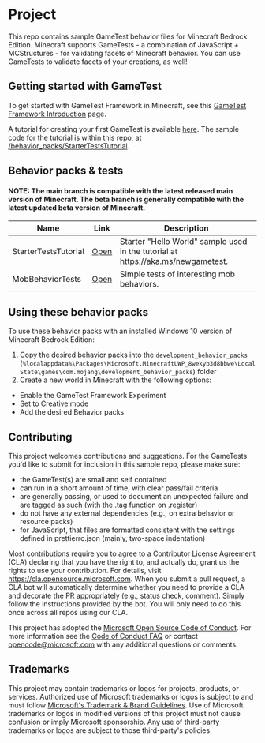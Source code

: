 # Project

This repo contains sample GameTest behavior files for Minecraft Bedrock Edition. Minecraft supports GameTests - a combination of JavaScript + MCStructures - for validating facets of Minecraft behavior. You can use GameTests to validate facets of your creations, as well!

## Getting started with GameTest

To get started with GameTest Framework in Minecraft, see this [GameTest Framework Introduction](https://aka.ms/gametest) page.

A tutorial for creating your first GameTest is available [here](https://aka.ms/newgametest). The sample code for the tutorial is within this repo, at [/behavior_packs/StarterTestsTutorial](https://github.com/microsoft/minecraft-gametests/tree/main/behavior_packs/StarterTestsTutorial).

## Behavior packs & tests

#### NOTE: The main branch is compatible with the latest released main version of Minecraft. The beta branch is generally compatible with the latest updated beta version of Minecraft.

| Name                 | Link                                                                                                   | Description                                                                      |
| -------------------- | ------------------------------------------------------------------------------------------------------ | -------------------------------------------------------------------------------- |
| StarterTestsTutorial | [Open](https://github.com/microsoft/minecraft-gametests/tree/main/behavior_packs/StarterTestsTutorial) | Starter "Hello World" sample used in the tutorial at https://aka.ms/newgametest. |
| MobBehaviorTests     | [Open](https://github.com/microsoft/minecraft-gametests/tree/main/behavior_packs/MobBehaviorTests)     | Simple tests of interesting mob behaviors.                                       |

## Using these behavior packs

To use these behavior packs with an installed Windows 10 version of Minecraft Bedrock Edition:

1. Copy the desired behavior packs into the `development_behavior_packs` (`%localappdata%\Packages\Microsoft.MinecraftUWP_8wekyb3d8bbwe\LocalState\games\com.mojang\development_behavior_packs`) folder
2. Create a new world in Minecraft with the following options:

- Enable the GameTest Framework Experiment
- Set to Creative mode
- Add the desired Behavior packs

## Contributing

This project welcomes contributions and suggestions. For the GameTests you'd like to submit for inclusion in this sample repo, please make sure:

- the GameTest(s) are small and self contained
- can run in a short amount of time, with clear pass/fail criteria
- are generally passing, or used to document an unexpected failure and are tagged as such (with the .tag function on .register)
- do not have any external dependencies (e.g., on extra behavior or resource packs)
- for JavaScript, that files are formatted consistent with the settings defined in prettierrc.json (mainly, two-space indentation)

Most contributions require you to agree to a
Contributor License Agreement (CLA) declaring that you have the right to, and actually do, grant us
the rights to use your contribution. For details, visit https://cla.opensource.microsoft.com. When you submit a pull request, a CLA bot will automatically determine whether you need to provide
a CLA and decorate the PR appropriately (e.g., status check, comment). Simply follow the instructions
provided by the bot. You will only need to do this once across all repos using our CLA.

This project has adopted the [Microsoft Open Source Code of Conduct](https://opensource.microsoft.com/codeofconduct/).
For more information see the [Code of Conduct FAQ](https://opensource.microsoft.com/codeofconduct/faq/) or
contact [opencode@microsoft.com](mailto:opencode@microsoft.com) with any additional questions or comments.

## Trademarks

This project may contain trademarks or logos for projects, products, or services. Authorized use of Microsoft
trademarks or logos is subject to and must follow
[Microsoft's Trademark & Brand Guidelines](https://www.microsoft.com/en-us/legal/intellectualproperty/trademarks/usage/general).
Use of Microsoft trademarks or logos in modified versions of this project must not cause confusion or imply Microsoft sponsorship.
Any use of third-party trademarks or logos are subject to those third-party's policies.
